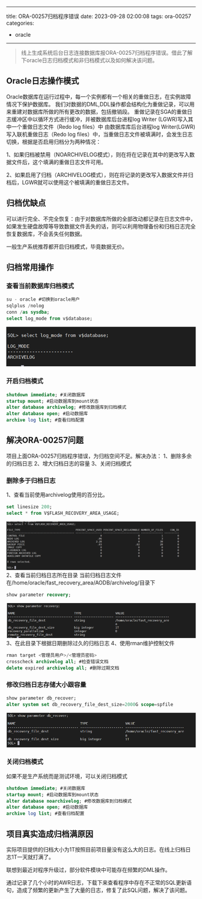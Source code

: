 
---
title: ORA-00257归档程序错误
date: 2023-09-28 02:00:08
tags: ora-00257
categories: 
- oracle
---
> 线上生成系统后台日志连接数据库报ORA-00257归档程序错误。借此了解下oracle日志归档模式和非归档模式以及如何解决该问题。
<!--more-->
## Oracle日志操作模式
Oracle数据库在运行过程中，每一个实例都有一个相关的重做日志，在实例故障情况下保护数据库。
我们对数据的DML,DDL操作都会结构化为重做记录，可以用来重建对数据库所做的所有更改的数据，包括撤销段。
重做记录在SGA的重做日志缓冲区中以循环方式进行缓冲，并被数据库后台进程log Writer (LGWR)写入其中一个重做日志文件（Redo log files）中
由数据库库后台进程log Writer(LGWR)写入联机重做日志（Redo log files）中，当重做日志文件被填满时，会发生日志切换，根据是否启用归档分为两种情况：

1、如果归档被禁用（NOARCHIVELOG模式），则在将在记录在其中的更改写入数据文件后，这个填满的重做日志文件可用。

2、如果启用了归档（ARCHIVELOG模式），则在将记录的更改写入数据文件并归档后，LGWR就可以使用这个被填满的重做日志文件。

## 归档优缺点
可以进行完全、不完全恢复：由于对数据库所做的全部改动都记录在日志文件中，如果发生硬盘故障等导致数据文件丢失的话，则可以利用物理备份和归档日志完全恢复数据库，不会丢失任何数据。

一般生产系统推荐都开启归档模式，毕竟数据无价。
## 归档常用操作
### 查看当前数据库归档模式
```sql
su - oracle #切换到oracle用户
sqlplus /nolog
conn /as sysdba;
select log_mode from v$database;
```
![](/img/select_log_mode.png)
### 开启归档模式
```sql
shutdown immediate; #关闭数据库
startup mount; #启动数据库到mount状态
alter database archivelog; #修改数据库到归档模式
alter database open; #启动数据库
archive log list; #查看归档配置
```
## 解决ORA-00257问题
项目上面ORA-00257归档程序错误，为归档空间不足。解决办法：
1、删除多余的归档日志
2、增大归档日志的容量
3、关闭归档模式
### 删除多于归档日志
1、查看当前使用archivelog使用的百分比。
```sql
set linesize 200;
select * from V$FLASH_RECOVERY_AREA_USAGE;
```
![](/img/flash_recovery_area_usage.png)
2、查看当前归档日志所在目录
当前归档日志文件在/home/oracle/fast_recovery_area/AODB/archivelog/目录下
```sql
show parameter recovery;
```
![](/img/recovery.png)
3、在此目录下根据日期删除过久的归档日志
4、使用rman维护控制文件
```sql
rman target <管理员用户>/<管理员密码>
crosscheck archivelog all; #检查错误文档
delete expired archivelog all; #删除过期文档
```
### 修改归档日志存储大小跟容量
```sql
show parameter db_recover;
alter system set db_recovery_file_dest_size=2000G scope=spfile
```
![](/img/show-parameter-db-recover.png)

### 关闭归档模式
如果不是生产系统而是测试环境，可以关闭归档模式
```sql
shutdown immediate; #关闭数据库
startup mount; #启动数据库到mount状态
alter database noarchivelog; #修改数据库到归档模式
alter database open; #启动数据库
archive log list; #查看归档配置
```
## 项目真实造成归档满原因
实际项目提供的归档大小为1T按照目前项目量没有这么大的日志。在线上归档日志1T一天就打满了。

联想到最近对程序升级过，部分软件模块中可能存在频繁的DML操作。

通过记录了几个小时的AWR日志，下载下来查看程序中存在不正常的SQL更新语句，造成了频繁的更新产生了大量的日志，修复了此SQL问题，解决了该问题。